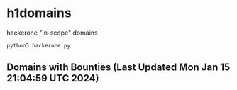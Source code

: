 # h1domains
hackerone "in-scope" domains

`python3 hackerone.py`
## Domains with Bounties (Last Updated Mon Jan 15 21:04:59 UTC 2024)
```

```
